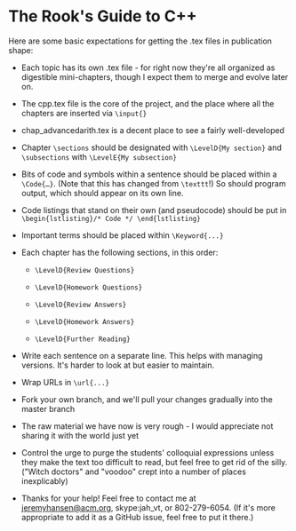 The Rook's Guide to C++
====================


Here are some basic expectations for getting the .tex files in publication shape:

* Each topic has its own .tex file - for right now they're all organized as digestible mini-chapters, though I expect them to merge and evolve later on.

* The cpp.tex file is the core of the project, and the place where all the chapters are inserted via `\input{}`

* chap_advancedarith.tex is a decent place to see a fairly well-developed 

* Chapter `\sections` should be designated with `\LevelD{My section}` and `\subsections` with `\LevelE{My subsection}`

* Bits of code and symbols within a sentence should be placed within a `\Code{…}`. (Note that this has changed from `\texttt`!) So should program output, which should appear on its own line.

* Code listings that stand on their own (and pseudocode) should be put in `\begin{lstlisting}/* Code */ \end{lstlisting}`

* Important terms should be placed within `\Keyword{...}`

* Each chapter has the following sections, in this order:

	+ `\LevelD{Review Questions}`

	+ `\LevelD{Homework Questions}`

	+ `\LevelD{Review Answers}`

	+ `\LevelD{Homework Answers}`

	+ `\LevelD{Further Reading}`

* Write each sentence on a separate line. This helps with managing versions. It's harder to look at but easier to maintain.

* Wrap URLs in `\url{...}`

* Fork your own branch, and we'll pull your changes gradually into the master branch

* The raw material we have now is very rough - I would appreciate not sharing it with the world just yet

* Control the urge to purge the students' colloquial expressions unless they make the text too difficult to read, but feel free to get rid of the silly. ("Witch doctors" and "voodoo" crept into a number of places inexplicably)

* Thanks for your help! Feel free to contact me at jeremyhansen@acm.org, skype:jah_vt, or 802-279-6054. (If it's more appropriate to add it as a GitHub issue, feel free to put it there.)